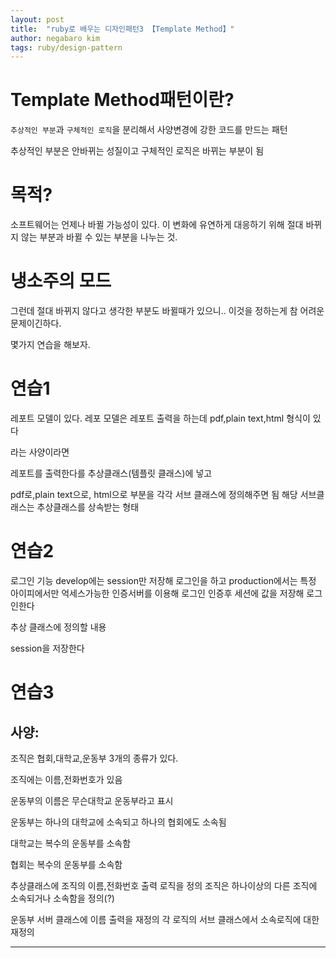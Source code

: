 ```yaml
---
layout: post
title:  "ruby로 배우는 디자인패턴3 【Template Method】"
author: negabaro kim
tags: ruby/design-pattern
---
```



# Template Method패턴이란?

`추상적인 부분`과 `구체적인 로직`을 분리해서 사양변경에 강한 코드를 만드는 패턴

추상적인 부분은 안바뀌는 성질이고 구체적인 로직은 바뀌는 부분이 됨

# 목적?

소프트웨어는 언제나 바뀔 가능성이 있다.
이 변화에 유연하게 대응하기 위해
절대 바뀌지 않는 부분과 바뀔 수 있는 부분을 나누는 것.

# 냉소주의 모드

그런데 절대 바뀌지 않다고 생각한 부분도 바뀔때가 있으니.. 이것을 정하는게 참 어려운 문제이긴하다.


몇가지 연습을 해보자.

# 연습1

레포트 모델이 있다.
레포 모델은 레포트 출력을 하는데 pdf,plain text,html 형식이 있다

라는 사양이라면

레포트를 출력한다를 추상클래스(템플릿 클래스)에 넣고

pdf로,plain text으로, html으로 부분을 각각 서브 클래스에 정의해주면 됨
해당 서브클래스는 추상클래스를 상속받는 형태


# 연습2

로그인 기능
develop에는 session만 저장해 로그인을 하고
production에서는 특정 아이피에서만 억세스가능한 인증서버를 이용해 로그인 인증후 세션에 값을 저장해 로그인한다

추상 클래스에 정의할 내용

session을 저장한다




# 연습3

## 사양:

조직은 협회,대학교,운동부 3개의 종류가 있다.

조직에는 이름,전화번호가 있음

운동부의 이름은 무슨대학교 운동부라고 표시

운동부는 하나의 대학교에 소속되고 하나의 협회에도 소속됨

대학교는 복수의 운동부를 소속함

협회는 복수의 운동부를 소속함



추상클래스에 조직의 이름,전화번호 출력 로직을 정의
조직은 하나이상의 다른 조직에 소속되거나 소속함을 정의(?)

운동부 서버 클래스에 이름 출력을 재정의
각 로직의 서브 클래스에서 소속로직에 대한 재정의


---


[Link1]: https://qiita.com/kidach1/items/7c2a80bfc8a87a05051f
[Link2]: https://yaboong.github.io/design-pattern/2018/09/27/template-method-pattern/
